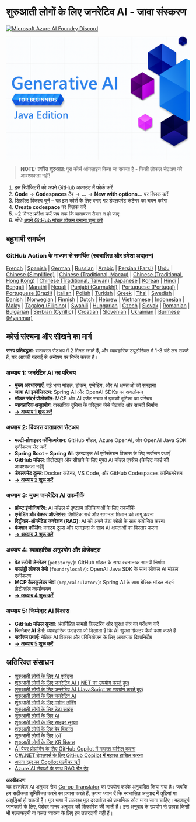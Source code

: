 <!--
CO_OP_TRANSLATOR_METADATA:
{
  "original_hash": "2ee0f50497c11d1941347ac61fb017a9",
  "translation_date": "2025-07-21T15:55:22+00:00",
  "source_file": "README.md",
  "language_code": "hi"
}
-->
# शुरुआती लोगों के लिए जनरेटिव AI - जावा संस्करण
[![Microsoft Azure AI Foundry Discord](https://dcbadge.limes.pink/api/server/ByRwuEEgH4)](https://discord.com/invite/ByRwuEEgH4)

![शुरुआती लोगों के लिए जनरेटिव AI - जावा संस्करण](../../translated_images/beg-genai-series.61edc4a6b2cc54284fa2d70eda26dc0ca2669e26e49655b842ea799cd6e16d2a.hi.png)

> **NOTE: त्वरित शुरुआत**: पूरा कोर्स ऑनलाइन किया जा सकता है - किसी लोकल सेटअप की आवश्यकता नहीं!
1. इस रिपॉजिटरी को अपने GitHub अकाउंट में फोर्क करें
2. **Code** → **Codespaces** टैब → **...** → **New with options...** पर क्लिक करें
3. डिफ़ॉल्ट विकल्प चुनें – यह इस कोर्स के लिए बनाए गए डेवलपमेंट कंटेनर का चयन करेगा
4. **Create codespace** पर क्लिक करें
5. ~2 मिनट प्रतीक्षा करें जब तक कि वातावरण तैयार न हो जाए
6. सीधे [अपने GitHub मॉडल टोकन बनाना शुरू करें](./02-SetupDevEnvironment/README.md#step-2-create-a-github-personal-access-token)

## बहुभाषी समर्थन

### GitHub Action के माध्यम से समर्थित (स्वचालित और हमेशा अद्यतन)

[French](../fr/README.md) | [Spanish](../es/README.md) | [German](../de/README.md) | [Russian](../ru/README.md) | [Arabic](../ar/README.md) | [Persian (Farsi)](../fa/README.md) | [Urdu](../ur/README.md) | [Chinese (Simplified)](../zh/README.md) | [Chinese (Traditional, Macau)](../mo/README.md) | [Chinese (Traditional, Hong Kong)](../hk/README.md) | [Chinese (Traditional, Taiwan)](../tw/README.md) | [Japanese](../ja/README.md) | [Korean](../ko/README.md) | [Hindi](./README.md) | [Bengali](../bn/README.md) | [Marathi](../mr/README.md) | [Nepali](../ne/README.md) | [Punjabi (Gurmukhi)](../pa/README.md) | [Portuguese (Portugal)](../pt/README.md) | [Portuguese (Brazil)](../br/README.md) | [Italian](../it/README.md) | [Polish](../pl/README.md) | [Turkish](../tr/README.md) | [Greek](../el/README.md) | [Thai](../th/README.md) | [Swedish](../sv/README.md) | [Danish](../da/README.md) | [Norwegian](../no/README.md) | [Finnish](../fi/README.md) | [Dutch](../nl/README.md) | [Hebrew](../he/README.md) | [Vietnamese](../vi/README.md) | [Indonesian](../id/README.md) | [Malay](../ms/README.md) | [Tagalog (Filipino)](../tl/README.md) | [Swahili](../sw/README.md) | [Hungarian](../hu/README.md) | [Czech](../cs/README.md) | [Slovak](../sk/README.md) | [Romanian](../ro/README.md) | [Bulgarian](../bg/README.md) | [Serbian (Cyrillic)](../sr/README.md) | [Croatian](../hr/README.md) | [Slovenian](../sl/README.md) | [Ukrainian](../uk/README.md) | [Burmese (Myanmar)](../my/README.md)

## कोर्स संरचना और सीखने का मार्ग

**समय प्रतिबद्धता**: वातावरण सेटअप में 2 मिनट लगते हैं, और व्यावहारिक ट्यूटोरियल में 1-3 घंटे लग सकते हैं, यह आपकी गहराई से अन्वेषण पर निर्भर करता है।

### **अध्याय 1: जनरेटिव AI का परिचय**
- **मुख्य अवधारणाएँ**: बड़े भाषा मॉडल, टोकन, एम्बेडिंग, और AI क्षमताओं को समझना
- **जावा AI इकोसिस्टम**: Spring AI और OpenAI SDKs का अवलोकन
- **मॉडल संदर्भ प्रोटोकॉल**: MCP और AI एजेंट संचार में इसकी भूमिका का परिचय
- **व्यावहारिक अनुप्रयोग**: वास्तविक दुनिया के परिदृश्य जैसे चैटबॉट और सामग्री निर्माण
- **[→ अध्याय 1 शुरू करें](./01-IntroToGenAI/README.md)**

### **अध्याय 2: विकास वातावरण सेटअप**
- **मल्टी-प्रोवाइडर कॉन्फ़िगरेशन**: GitHub मॉडल, Azure OpenAI, और OpenAI Java SDK एकीकरण सेट करें
- **Spring Boot + Spring AI**: एंटरप्राइज़ AI एप्लिकेशन विकास के लिए सर्वोत्तम प्रथाएँ
- **GitHub मॉडल**: प्रोटोटाइप और सीखने के लिए मुफ्त AI मॉडल एक्सेस (क्रेडिट कार्ड की आवश्यकता नहीं)
- **डेवलपमेंट टूल्स**: Docker कंटेनर, VS Code, और GitHub Codespaces कॉन्फ़िगरेशन
- **[→ अध्याय 2 शुरू करें](./02-SetupDevEnvironment/README.md)**

### **अध्याय 3: मुख्य जनरेटिव AI तकनीकें**
- **प्रॉम्प्ट इंजीनियरिंग**: AI मॉडल से इष्टतम प्रतिक्रियाओं के लिए तकनीकें
- **एम्बेडिंग और वेक्टर ऑपरेशंस**: सिमेंटिक सर्च और समानता मिलान को लागू करना
- **रिट्रीवल-ऑगमेंटेड जनरेशन (RAG)**: AI को अपने डेटा स्रोतों के साथ संयोजित करना
- **फंक्शन कॉलिंग**: कस्टम टूल्स और प्लगइन्स के साथ AI क्षमताओं का विस्तार करना
- **[→ अध्याय 3 शुरू करें](./03-CoreGenerativeAITechniques/README.md)**

### **अध्याय 4: व्यावहारिक अनुप्रयोग और प्रोजेक्ट्स**
- **पेट स्टोरी जेनरेटर** (`petstory/`): GitHub मॉडल के साथ रचनात्मक सामग्री निर्माण
- **फाउंड्री लोकल डेमो** (`foundrylocal/`): OpenAI Java SDK के साथ लोकल AI मॉडल एकीकरण
- **MCP कैलकुलेटर सेवा** (`mcp/calculator/`): Spring AI के साथ बेसिक मॉडल संदर्भ प्रोटोकॉल कार्यान्वयन
- **[→ अध्याय 4 शुरू करें](./04-PracticalSamples/README.md)**

### **अध्याय 5: जिम्मेदार AI विकास**
- **GitHub मॉडल सुरक्षा**: अंतर्निहित सामग्री फ़िल्टरिंग और सुरक्षा तंत्र का परीक्षण करें
- **जिम्मेदार AI डेमो**: व्यावहारिक उदाहरण जो दिखाता है कि AI सुरक्षा फ़िल्टर कैसे काम करते हैं
- **सर्वोत्तम प्रथाएँ**: नैतिक AI विकास और परिनियोजन के लिए आवश्यक दिशानिर्देश
- **[→ अध्याय 5 शुरू करें](./05-ResponsibleGenAI/README.md)**

## अतिरिक्त संसाधन

- [शुरुआती लोगों के लिए AI एजेंट्स](https://github.com/microsoft/ai-agents-for-beginners)
- [शुरुआती लोगों के लिए जनरेटिव AI (.NET का उपयोग करते हुए)](https://github.com/microsoft/Generative-AI-for-beginners-dotnet)
- [शुरुआती लोगों के लिए जनरेटिव AI (JavaScript का उपयोग करते हुए)](https://github.com/microsoft/generative-ai-with-javascript)
- [शुरुआती लोगों के लिए जनरेटिव AI](https://github.com/microsoft/generative-ai-for-beginners)
- [शुरुआती लोगों के लिए मशीन लर्निंग](https://aka.ms/ml-beginners)
- [शुरुआती लोगों के लिए डेटा साइंस](https://aka.ms/datascience-beginners)
- [शुरुआती लोगों के लिए AI](https://aka.ms/ai-beginners)
- [शुरुआती लोगों के लिए साइबर सुरक्षा](https://github.com/microsoft/Security-101)
- [शुरुआती लोगों के लिए वेब विकास](https://aka.ms/webdev-beginners)
- [शुरुआती लोगों के लिए IoT](https://aka.ms/iot-beginners)
- [शुरुआती लोगों के लिए XR विकास](https://github.com/microsoft/xr-development-for-beginners)
- [AI पेयर प्रोग्रामिंग के लिए GitHub Copilot में महारत हासिल करना](https://aka.ms/GitHubCopilotAI)
- [C#/.NET डेवलपर्स के लिए GitHub Copilot में महारत हासिल करना](https://github.com/microsoft/mastering-github-copilot-for-dotnet-csharp-developers)
- [अपना खुद का Copilot एडवेंचर चुनें](https://github.com/microsoft/CopilotAdventures)
- [Azure AI सेवाओं के साथ RAG चैट ऐप](https://github.com/Azure-Samples/azure-search-openai-demo-java)

**अस्वीकरण**:  
यह दस्तावेज़ AI अनुवाद सेवा [Co-op Translator](https://github.com/Azure/co-op-translator) का उपयोग करके अनुवादित किया गया है। जबकि हम सटीकता सुनिश्चित करने का प्रयास करते हैं, कृपया ध्यान दें कि स्वचालित अनुवाद में त्रुटियां या अशुद्धियां हो सकती हैं। मूल भाषा में उपलब्ध मूल दस्तावेज़ को प्रामाणिक स्रोत माना जाना चाहिए। महत्वपूर्ण जानकारी के लिए, पेशेवर मानव अनुवाद की सिफारिश की जाती है। इस अनुवाद के उपयोग से उत्पन्न किसी भी गलतफहमी या गलत व्याख्या के लिए हम उत्तरदायी नहीं हैं।
